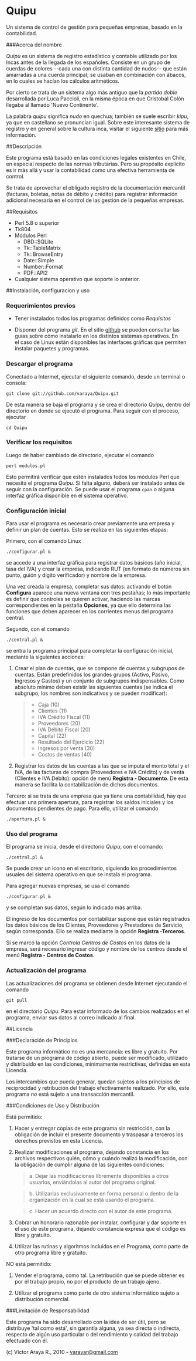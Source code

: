 Quipu
=====

Un sistema de control de gestión para pequeñas empresas, basado en la 
contabilidad.

###Acerca del nombre

*Quipu* es un sistema de registro estadístico y contable utilizado por los 
Incas antes de la llegada de los españoles. Consiste en un grupo de cuerdas de
colores --cada una con distinta cantidad de nudos-- que están amarradas a una
cuerda principal; se usaban en combinación con ábacos, en lo cuales se 
hacían los cálculos aritméticos. 

Por cierto se trata de un sistema algo más antiguo que la *partida 
doble* desarrollada por Luca Paccioli, en la misma época en que Cristobal
Colón llegaba al llamado 'Nuevo Continente'. 

La palabra *quipu* significa *nudo* en quechua; también se suele escribir *kipu*, 
ya que en castellano se pronuncian igual. Sobre este interesante sistema de 
registro y en general sobre la cultura inca, visitar el siguiente [sitio][ref] 
para más información. 

   [ref]: http://incas.perucultural.org.pe/histec2.htm


##Descripción

Este programa está basado en las condiciones legales existentes en Chile,
en especial respecto de las normas tributarias. Pero su propósito explícito
es ir más allá y usar la contabilidad como una efectiva herramienta de 
control.

Se trata de aprovechar el obligado registro de la documentación
mercantil (facturas, boletas, notas de débito y crédito) para registrar
información adicional necesaria en el control de las gestión de la pequeñas
empresas.


##Requisitos

+ Perl 5.8 o superior
+ Tk804
+ Módulos Perl 
  - DBD::SQLite
  - Tk::TableMatrix
  - Tk::BrowseEntry
  - Date::Simple
  - Number::Format
  - PDF::API2
+ Cualquier sistema operativo que soporte lo anterior.


##Instalación, configuracion y uso

### Requerimientos previos

+ Tener instalados todos los programas definidos como *Requisitos*
+ Disponer del programa *git*. En el sitio [github][] se pueden consultar
las guías sobre cómo instalarlo en los distintos sistemas operativos. En  
el caso de Linux están disponibles las interfaces gráficas que permiten 
instalar paquetes y programas.


   [github]: http://github.com/guides/home


### Descargar el programa

Conectado a Intermet, ejecutar el siguiente comando, desde un terminal o consola: 

	git clone git://github.com/varaya/Quipu.git
	
De esta manera se baja el programa y se crea el directorio *Quipu*, dentro
del directorio en donde se ejecutó el programa. Para seguir con el proceso, 
ejecutar 

	cd Quipu


### Verificar los requisitos

Luego de haber cambiado de directorio, ejecutar el comando

	perl modulos.pl
	
Esto permitirá verificar que estén instalados todos los módulos Perl que
necesita el programa *Quipu*. Si falta alguno, deberá ser instalado antes 
de seguir con la configuración. Se puede usar el programa `cpan` o alguna
interfaz gráfica disponible en el sistema operativo.

### Configuración inicial

Para usar el programa es necesario crear previamente una empresa y definir 
un plan de cuentas. Esto se realiza en las siguientes etapas:

Primero, con el comando Linux

	./configurar.pl &

se accede a una interfaz gráfica para registrar datos básicos (año inicial,
tasa del IVA) y crear la empresa, indicando RUT (en formato de números sin
punto, guión y dígito verificador) y nombre de la empresa.

Una vez creada la empresa, completar sus datos: activando el botón **Configura** 
aparece una nueva ventana con tres pestañas; lo más importante es definir que 
controles se quieren activar, haciendo las marcas correspondientes en la pestaña
**Opciones**, ya que ello determina las funciones que deben aparecer en los
corrientes menus del programa central.

Segundo, con el comando 

	./central.pl &
	
se entra la programa principal para completar la configuración inicial,
mediante la siguientes acciones:

1. Crear el plan de cuentas, que se compone de cuentas y subgrupos de cuentas. 
Están predefinidos los grandes grupos (Activo, Pasivo, Ingresos y Gastos) y
un conjunto de subgrupos indispensables. Como absoluto mínimo deben existir las 
siguientes cuentas (se indica el subgrupo; los nombres son indicativos y se pueden
modificar):

	> + Caja (10)
	> + Clientes (11)
	> + IVA Crédito Fiscal (11)
	> + Proveedores (20)
	> + IVA Débito Fiscal (20)
	> + Capital (22)
	> + Resultado del Ejercicio (22)
	> + Ingresos por venta (30)
	> + Costos de ventas (40)

2. Registrar los datos de las cuentas a las que se imputa el monto total
y el IVA, de las facturas de compra (Proveedores e IVA Crédito) y de venta 
(Clientes e IVA Débito): opción de menú **Registra - Documento**. De esta 
manera se facilita la contabilización de dichos documentos.

Tercero: si se trata de una empresa que ya tiene una contabilidad, hay que 
efectuar una primera apertura, para registrar los saldos iniciales y los
documentos pendientes de pago. Para ello, utilizar el comando

	./apertura.pl &
 

### Uso del programa

El programa se inicia, desde el directorio *Quipu*, con el comando:

	./central.pl &

Se puede crear un icono en el escritorio, siguiendo los procedimientos 
usuales del sistema operativo en que se instala el programa.

Para agregar nuevas empresas, se usa el comando 

	./configurar.pl &
	
y se completan sus datos, según lo indicado más arriba.

El ingreso de los documentos por contabilizar supone que están registrados
los datos básicos de los Clientes, Proveedores y Prestadores de Servicio, 
según corresponda. Ello se realiza mediante la opción **Registra -Terceros**.

Si se marcó la opción *Controla Centros de Costos* en los datos de la empresa, 
será necesario ingresar código y nombre de los centros desde el menú 
**Registra - Centros de Costos**. 

### Actualización del programa

Las actualizaciones del programa se obtienen desde Internet ejecutando 
el comando

	git pull
	
en el directorio *Quipu*. Para estar informado de los cambios realizados 
en el programa, enviar sus datos al correo indicado al final.


##Licencia

###Declaración de Principios

Este programa informático no es una mercancía: es libre y gratuito. Por 
tratarse de un programa de código abierto, puede ser modificado, utilizado 
y distribuido en las condiciones, mínimamente restrictivas, definidas en 
esta Licencia.

Los intercambios que pueda generar, quedan sujetos a los principios de 
reciprocidad y retribución del trabajo efectivamente realizado. Por ello,
este programa *no* está sujeto a una transacción mercantil.


###Condiciones de Uso y Distribución

Está permitido:

1. Hacer y entregar copias de este programa sin restricción,
   con la obligación de incluir el presente documento y 
   traspasar a terceros los derechos previstos en esta Licencia.

2. Realizar modificaciones al programa, dejando constancia en 
   los archivos respectivos quién, cómo y cuándo realizó la
   modificación, con la obligación de cumplir alguna de las 
   siguientes condiciones:

	>  a. Dejar las modificaciones libremente disponibles a otros usuarios, enviándolas al autor del programa original.
      
	>  b. Utilizarlas exclusivamente en forma personal o dentro de la organización en la cual se está usando el programa.
      
	>  c. Hacer un acuerdo directo con el autor de este programa.

3. Cobrar un honorario razonable por instalar, configurar y
   dar soporte en el uso de este programa, dejando constancia
   expresa que el código es libre y gratuito.

4. Utilizar las rutinas y algoritmos incluidos en el Programa,
   como parte de otro programa libre y gratuito.

NO está permitido:

1. Vender el programa, como tal. La retribución que se puede
   obtener es por el trabajo propio, no por el producto de un
   trabajo ajeno.

2. Utilizar el programa como parte de otro sistema informático
   sujeto a distribución comercial.


###Limitación de Responsabilidad

Este programa ha sido desarrollado con la idea de ser útil, pero se 
distribuye 'tal como está', sin garantía alguna, ya  sea directa o 
indirecta, respecto de algún uso particular o del rendimiento y calidad 
del trabajo efectuado con él.

(c) Víctor Araya R., 2010 - <varayar@gmail.com>
